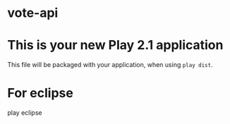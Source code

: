 vote-api
========

This is your new Play 2.1 application
=====================================
This file will be packaged with your application, when using `play dist`.

For eclipse
=====================================
play eclipse


